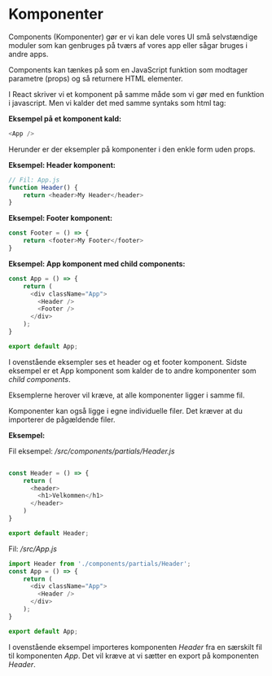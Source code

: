 # Komponenter 

Components (Komponenter) gør er vi kan dele vores UI små selvstændige moduler som kan genbruges på tværs af vores app eller sågar bruges i andre apps.

Components kan tænkes på som en JavaScript funktion som modtager parametre (props) og så returnere HTML elementer.

I React skriver vi et komponent på samme måde som vi gør med en funktion i javascript. Men vi kalder det med samme syntaks som html tag:

**Eksempel på et komponent kald:**
```js
<App />
```
Herunder er der eksempler på komponenter i den enkle form uden props.

**Eksempel: Header komponent:**
```js
// Fil: App.js
function Header() {
    return <header>My Header</header>
}
```
**Eksempel: Footer komponent:**
```js
const Footer = () => {
    return <footer>My Footer</footer>
}
```
**Eksempel: App komponent med child components:**
```js
const App = () => {
    return (
      <div className="App">
        <Header />
        <Footer />
      </div>
    );
}

export default App;
```
I ovenstående eksempler ses et header og et footer komponent. Sidste eksempel er et App komponent som kalder de to andre komponenter som *child components*.

Eksemplerne herover vil kræve, at alle komponenter ligger i samme fil.

Komponenter kan også ligge i egne individuelle filer. Det kræver at du importerer de pågældende filer.

**Eksempel:**

Fil eksempel: */src/components/partials/Header.js*
```js

const Header = () => {
    return (
      <header>
        <h1>Velkommen</h1>
      </header>
    )  
}

export default Header;
```
Fil: */src/App.js*
```js
import Header from './components/partials/Header';
const App = () => {
    return (
      <div className="App">
        <Header />
      </div>
    );
}

export default App;
```
I ovenstående eksempel importeres komponenten *Header* fra en særskilt fil til komponenten *App*. Det vil kræve at vi sætter en export på komponenten *Header*.